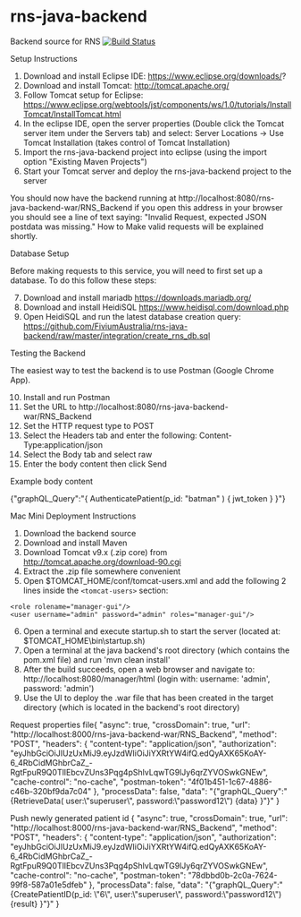 # rns-java-backend
Backend source for RNS
[![Build Status](https://travis-ci.com/FiviumAustralia/rns-java-backend.svg?token=2xoKEZRZZcSoW7ymB1Yt&branch=development)](https://travis-ci.com/FiviumAustralia/rns-java-backend)

Setup Instructions

1. Download and install Eclipse IDE: https://www.eclipse.org/downloads/?
2. Download and install Tomcat: http://tomcat.apache.org/
3. Follow Tomcat setup for Eclipse: https://www.eclipse.org/webtools/jst/components/ws/1.0/tutorials/InstallTomcat/InstallTomcat.html
4. In the eclipse IDE, open the server properties (Double click the Tomcat server item under the Servers tab) and select: Server Locations -> Use Tomcat Installation (takes control of Tomcat Installation)
5. Import the rns-java-backend project into eclipse (using the import option "Existing Maven Projects")
6. Start your Tomcat server and deploy the rns-java-backend project to the server

You should now have the backend running at http://localhost:8080/rns-java-backend-war/RNS_Backend
if you open this address in your browser you should see a line of text saying: "Invalid Request, expected JSON postdata was missing."
How to Make valid requests will be explained shortly.

Database Setup

Before making requests to this service, you will need to first set up a database.  To do this follow these steps:

7. Download and install mariadb https://downloads.mariadb.org/
8. Download and install HeidiSQL https://www.heidisql.com/download.php
9. Open HeidiSQL and run the latest database creation query: https://github.com/FiviumAustralia/rns-java-backend/raw/master/integration/create_rns_db.sql

Testing the Backend

The easiest way to test the backend is to use Postman (Google Chrome App).

10. Install and run Postman
11. Set the URL to http://localhost:8080/rns-java-backend-war/RNS_Backend
12. Set the HTTP request type to POST
13. Select the Headers tab and enter the following: Content-Type:application/json
14. Select the Body tab and select raw
15. Enter the body content then click Send

Example body content

{"graphQL_Query":"{ AuthenticatePatient(p_id: \"batman\" ) { jwt_token } }"}

Mac Mini Deployment Instructions
1.  Download the backend source
2.  Download and install Maven
3.  Download Tomcat v9.x (.zip core) from http://tomcat.apache.org/download-90.cgi
4.  Extract the .zip file somewhere convenient
5.  Open $TOMCAT_HOME/conf/tomcat-users.xml and add the following 2 lines inside the ``<tomcat-users>`` section:
```
<role rolename="manager-gui"/>
<user username="admin" password="admin" roles="manager-gui"/>
```
6.  Open a terminal and execute startup.sh to start the server (located at: $TOMCAT_HOME\bin\startup.sh)
7.  Open a terminal at the java backend's root directory (which contains the pom.xml file) and run 'mvn clean install'
8.  After the build succeeds, open a web browser and navigate to: http://localhost:8080/manager/html (login with: username: 'admin', password: 'admin')
9.  Use the UI to deploy the .war file that has been created in the target directory (which is located in the backend's root directory)


Request properties file{
  "async": true,
  "crossDomain": true,
  "url": "http://localhost:8000/rns-java-backend-war/RNS_Backend",
  "method": "POST",
  "headers": {
    "content-type": "application/json",
    "authorization": "eyJhbGciOiJIUzUxMiJ9.eyJzdWIiOiJiYXRtYW4ifQ.edQyAXK65KoAY-6_4RbCidMGhbrCaZ_-RgtFpuR9Q0TlIEbcvZUns3Pqg4pShlvLqwTG9lJy6qrZYVOSwkGNEw",
    "cache-control": "no-cache",
    "postman-token": "4f01b451-1c67-4886-c46b-320bf9da7c04"
  },
  "processData": false,
  "data": "{\"graphQL_Query\":\"{RetrieveData( user:\\\"superuser\\\", password:\\\"password12\\\") {data} }\"}"
}

Push newly generated patient id
{
  "async": true,
  "crossDomain": true,
  "url": "http://localhost:8000/rns-java-backend-war/RNS_Backend",
  "method": "POST",
  "headers": {
    "content-type": "application/json",
    "authorization": "eyJhbGciOiJIUzUxMiJ9.eyJzdWIiOiJiYXRtYW4ifQ.edQyAXK65KoAY-6_4RbCidMGhbrCaZ_-RgtFpuR9Q0TlIEbcvZUns3Pqg4pShlvLqwTG9lJy6qrZYVOSwkGNEw",
    "cache-control": "no-cache",
    "postman-token": "78dbbd0b-2c0a-7624-99f8-587a01e5dfeb"
  },
  "processData": false,
  "data": "{\"graphQL_Query\":\"{CreatePatientID(p_id: \\\"6\\\", user:\\\"superuser\\\", password:\\\"password12\\\") {result} }\"}"
}
